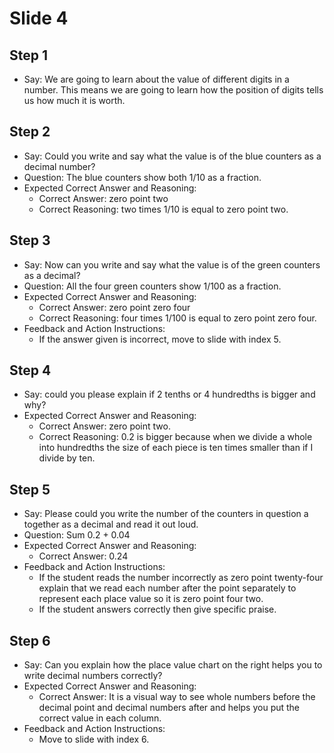 # Slide 4

## Step 1

- Say: We are going to learn about the value of different digits in a number. This means we are going to learn how the position of digits tells us how much it is worth.

## Step 2

- Say: Could you write and say what the value is of the blue counters as a decimal number?
- Question: The blue counters show both 1/10 as a fraction.
- Expected Correct Answer and Reasoning:
  - Correct Answer: zero point two
  - Correct Reasoning: two times 1/10 is equal to zero point two.
  
## Step 3

- Say: Now can you write and say what the value is of the green counters as a decimal?
- Question: All the four green counters show 1/100 as a fraction.
- Expected Correct Answer and Reasoning:
  - Correct Answer: zero point zero four
  - Correct Reasoning: four times 1/100 is equal to zero point zero four.
- Feedback and Action Instructions:
  - If the answer given is incorrect, move to slide with index 5.

## Step 4

- Say: could you please explain if 2 tenths or 4 hundredths is bigger and why?
- Expected Correct Answer and Reasoning:
  - Correct Answer: zero point two.
  - Correct Reasoning: 0.2 is bigger because when we divide a whole into hundredths the size of each piece is ten times smaller than if I divide by ten.

## Step 5

- Say: Please could you write the number of the counters in question a together as a decimal and read it out loud.
- Question: Sum 0.2 + 0.04
- Expected Correct Answer and Reasoning:
  - Correct Answer: 0.24
- Feedback and Action Instructions:
  - If the student reads the number incorrectly as zero point twenty-four explain that we read each number after the point separately to represent each place value so it is zero point four two.
  - If the student answers correctly then give specific praise.

## Step 6

- Say: Can you explain how the place value chart on the right helps you to write decimal numbers correctly?
- Expected Correct Answer and Reasoning:
  - Correct Answer: It is a visual way to see whole numbers before the decimal point and decimal numbers after and helps you put the correct value in each column.
- Feedback and Action Instructions:
  - Move to slide with index 6.
